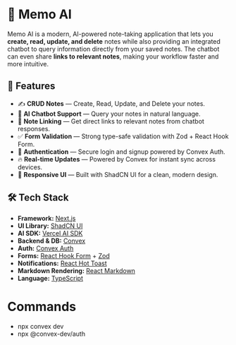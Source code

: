 # 📝 Memo AI
Memo AI is a modern, AI-powered note-taking application that lets you **create, read, update, and delete** notes while also providing an integrated chatbot to query information directly from your saved notes. The chatbot can even share **links to relevant notes**, making your workflow faster and more intuitive.

## 🚀 Features
- ✍ **CRUD Notes** — Create, Read, Update, and Delete your notes.
- 🤖 **AI Chatbot Support** — Query your notes in natural language.
- 🔗 **Note Linking** — Get direct links to relevant notes from chatbot responses.
- ✅ **Form Validation** — Strong type-safe validation with Zod + React Hook Form.
- 🔐 **Authentication** — Secure login and signup powered by Convex Auth.
- 🔥 **Real-time Updates** — Powered by Convex for instant sync across devices.
- 📱 **Responsive UI** — Built with ShadCN UI for a clean, modern design.

## 🛠 Tech Stack
- **Framework:** [Next.js](https://nextjs.org/)
- **UI Library:** [ShadCN UI](https://ui.shadcn.com/)
- **AI SDK:** [Vercel AI SDK](https://ai-sdk.dev/)
- **Backend & DB:** [Convex](https://convex.dev/)
- **Auth:** [Convex Auth](https://docs.convex.dev/auth)
- **Forms:** [React Hook Form](https://react-hook-form.com/) + [Zod](https://zod.dev/)
- **Notifications:** [React Hot Toast](https://react-hot-toast.com/)
- **Markdown Rendering:** [React Markdown](https://remarkjs.github.io/react-markdown/)
- **Language:** [TypeScript](https://www.typescriptlang.org/)


# Commands
- npx convex dev
- npx @convex-dev/auth
